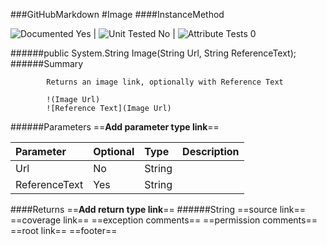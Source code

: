 ###GitHubMarkdown
#Image
####InstanceMethod

![Documented Yes](http://b.repl.ca/v1/Documented-Yes-brightgreen.png) | ![Unit Tested No](http://b.repl.ca/v1/Unit%20Tested-No-grey.png) | ![Attribute Tests 0](http://b.repl.ca/v1/Attribute%20Tests-0-grey.png)

######public System.String Image(String Url, String ReferenceText);
######Summary

            Returns an image link, optionally with Reference Text
            
            !(Image Url)
            ![Reference Text](Image Url)
            
            
######Parameters
==__Add parameter type link__==

Parameter | Optional | Type | Description
:---  | :---  | :---  | :--- 
Url | No | String | 
ReferenceText | Yes | String | 

####Returns
==__Add return type link__==
######String
==source link==
==coverage link==
==exception comments==
==permission comments==
==root link==
==footer==
